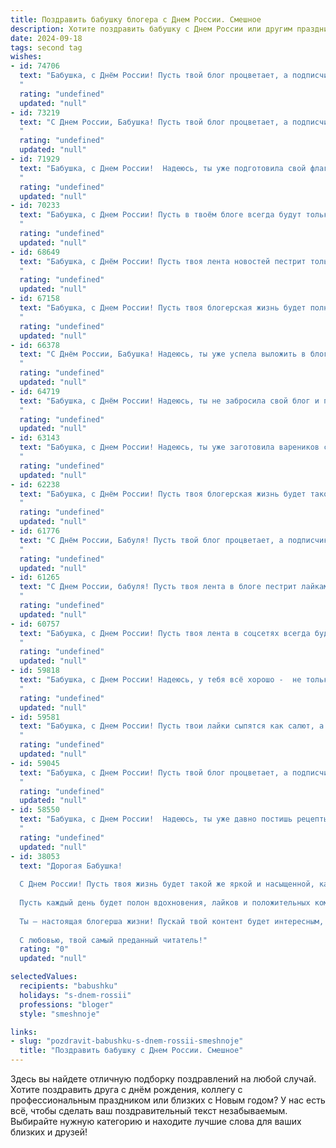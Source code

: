 ```yaml
---
title: Поздравить бабушку блогера с Днем России. Смешное
description: Хотите поздравить бабушку с Днем России или другим праздником? Наш ИИ создаст незабываемое поздравление, а вы обязательно выделитесь среди других.  
date: 2024-09-18
tags: second tag
wishes:
- id: 74706
  text: "Бабушка, с Днём России! Пусть твой блог процветает, а подписчики радуются каждому новому ролику, как дети подаркам! 😜
  "
  rating: "undefined"
  updated: "null"
- id: 73219
  text: "С Днем России, Бабушка! Пусть твой блог процветает, а подписчики растут как грибы после дождя! 🎉🥳
  "
  rating: "undefined"
  updated: "null"
- id: 71929
  text: "Бабушка, с Днем России!  Надеюсь, ты уже подготовила свой флаг — для блога, конечно же! ;)  Пусть этот праздник подарит тебе много  зарядки позитивом и лайков!  🎉
  "
  rating: "undefined"
  updated: "null"
- id: 70233
  text: "Бабушка, с Днем России! Пусть в твоём блоге всегда будут только позитивные комментарии, а подписчики – только благодарные россияне, которые с удовольствием смотрят видео про огурцы с грядки! 🥒🇷🇺
  "
  rating: "undefined"
  updated: "null"
- id: 68649
  text: "Бабушка, с Днём России! Пусть твоя лента новостей пестрит только позитивом, а лайки сыпятся как снег в декабре! 😄🎉
  "
  rating: "undefined"
  updated: "null"
- id: 67158
  text: "Бабушка, с Днем России! Пусть твоя блогерская жизнь будет полна позитива, подписчиков и веселых историй, а  твои посты будут  ярче, чем фейерверк на Красной площади! 😉🎉
  "
  rating: "undefined"
  updated: "null"
- id: 66378
  text: "С Днём России, Бабушка! Надеюсь, ты уже успела выложить в блог фотку с триколором и рецептом вкуснейшего патриотического пирога 😉
  "
  rating: "undefined"
  updated: "null"
- id: 64719
  text: "Бабушка, с Днём России! Надеюсь, ты не забросила свой блог и продолжаешь делиться мудростью с подписчиками. Пусть лайки сыплются на тебя, как летний дождь на огород! 😄🎉
  "
  rating: "undefined"
  updated: "null"
- id: 63143
  text: "Бабушка, с Днем России! Надеюсь, ты уже заготовила вареников с вишенкой, потому что сегодня у блогеров праздник!))
  "
  rating: "undefined"
  updated: "null"
- id: 62238
  text: "Бабушка, с Днём России! Пусть твоя блогерская жизнь будет такой же яркой и насыщенной, как наша необъятная страна! 😜  И чтобы только лайки, а не баны сыпались на твои посты! 🎉
  "
  rating: "undefined"
  updated: "null"
- id: 61776
  text: "С Днём России, Бабуля! Пусть твой блог процветает, а подписчики  будут ловить каждый твой лайк! 😂
  "
  rating: "undefined"
  updated: "null"
- id: 61265
  text: "С Днем России, бабуля! Пусть твоя лента в блоге пестрит лайками и просмотры бьют рекорды, как салют над Кремлем! 🎉  🤣
  "
  rating: "undefined"
  updated: "null"
- id: 60757
  text: "Бабушка, с Днем России! Пусть твоя лента в соцсетях всегда будет полна лайков, а подписчики - только добрыми комментариями! 🥳🎉
  "
  rating: "undefined"
  updated: "null"
- id: 59818
  text: "Бабушка, с Днем России! Надеюсь, у тебя всё хорошо -  не только с патриотизмом, но и с подписчиками, лайками и просмотром! 😜
  "
  rating: "undefined"
  updated: "null"
- id: 59581
  text: "Бабушка, с Днем России! Пусть твои лайки сыпятся как салют, а подписчики растут как грибы после дождя!  😉😄
  "
  rating: "undefined"
  updated: "null"
- id: 59045
  text: "Бабушка, с Днем России! Пусть твой блог процветает, а подписчики растут как на дрожжах, особенно если ты будешь делиться секретами вкусных бабушкиных пирогов! 😉
  "
  rating: "undefined"
  updated: "null"
- id: 58550
  text: "Бабушка, с Днем России!  Надеюсь, ты уже давно постишь рецепты борща и советы по выращиванию огурцов в своём блоге?  😉  🥳
  "
  rating: "undefined"
  updated: "null"
- id: 38053
  text: "Дорогая Бабушка!
  
  С Днем России! Пусть твоя жизнь будет такой же яркой и насыщенной, как твои блоги! Желаю, чтобы подписчики в душах других людей росли не хуже, чем твои вкусные пирожки на летнем солнце!
  
  Пусть каждый день будет полон вдохновения, лайков и положительных комментариев, а от негативных постов спасет не только мудрость, но и тот самый секретный рецепт варенья, который ты держишь в секрете!
  
  Ты — настоящая блогерша жизни! Пускай твой контент будет интересным, а настроение — всегда на высоте! С праздником! Подписывайся на удачу и лайки, а я пошел за пирогами!
  
  С любовью, твой самый преданный читатель!"
  rating: "0"
  updated: "null"

selectedValues:
  recipients: "babushku"
  holidays: "s-dnem-rossii"
  professions: "bloger"
  style: "smeshnoje"

links:
- slug: "pozdravit-babushku-s-dnem-rossii-smeshnoje"
  title: "Поздравить бабушку с Днем России. Смешное"
---
```


Здесь вы найдете отличную подборку поздравлений на любой случай. 
Хотите поздравить друга с днём рождения, коллегу с профессиональным праздником или близких с Новым годом? У нас есть всё, чтобы сделать ваш поздравительный текст незабываемым. Выбирайте нужную категорию и находите лучшие слова для ваших близких и друзей!
